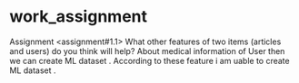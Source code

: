 # work_assignment
Assignment
<assignment#1.1> What other features of two items (articles and users) do you think will help?
  About medical information of User then we can create ML dataset . According to these feature i am uable to create ML dataset .
